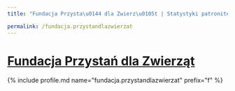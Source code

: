 ```yaml
---
title: "Fundacja Przysta\u0144 dla Zwierz\u0105t | Statystyki patronite.pl | Patromierz"

permalink: /fundacja.przystandlazwierzat
---
```


# [Fundacja Przystań dla Zwierząt](https://patronite.pl/fundacja.przystandlazwierzat)

{% include profile.md name="fundacja.przystandlazwierzat" prefix="f" %}
